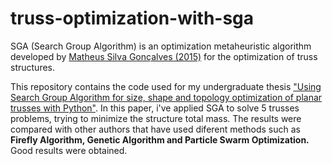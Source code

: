 # truss-optimization-with-sga

SGA (Search Group Algorithm) is an optimization metaheuristic algorithm developed by [Matheus Silva Gonçalves (2015)](https://www.researchgate.net/publication/274253521_Search_group_algorithm_A_new_metaheuristic_method_for_the_optimization_of_truss_structures) for the optimization of truss structures.

This repository contains the code used for my undergraduate thesis ["Using Search Group Algorithm for size, shape and topology optimization of planar trusses with Python"](https://repositorio.ufsc.br/handle/123456789/232531). In this paper, i've applied SGA to solve 5 trusses problems, trying to minimize the structure total mass. The results were compared with other authors that have used diferent methods such as **Firefly Algorithm, Genetic Algorithm and Particle Swarm Optimization.** Good results were obtained.
